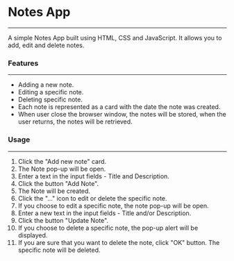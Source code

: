 # Notes App
---
A simple Notes App built using HTML, CSS and JavaScript. It allows you to add, edit and delete notes.

### Features
---
+ Adding a new note.
+ Editing a specific note.
+ Deleting specific note.
+ Each note is represented as a card with the date the note was created.
+ When user close the browser window, the notes will be stored, when the user returns, the notes will be retrieved.

### Usage
---
1. Click the "Add new note" card.
2. The Note pop-up will be open.
3. Enter a text in the input fields - Title and Description.
4. Click the button "Add Note".
5. The Note will be created.
6. Click the "..." icon to edit or delete the specific note.
7. If you choose to edit a specific note, the note pop-up will be open.
8. Enter a new text in the input fields - Title and/or Description.
9. Click the button "Update Note".
10. If you choose to delete a specific note, the pop-up alert will be displayed.
11. If you are sure that you want to delete the note, click "OK" button. The specific note will be deleted.